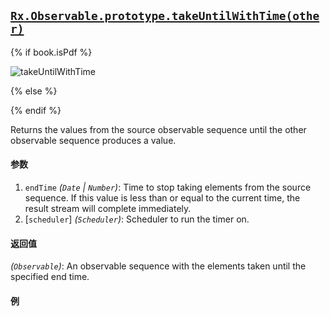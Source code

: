 ## [`Rx.Observable.prototype.takeUntilWithTime(other)`](https://github.com/Reactive-Extensions/RxJS/blob/master/src/core/linq/observable/takeuntilwithtime.js)

{% if book.isPdf %}

![takeUntilWithTime](http://reactivex.io/documentation/operators/images/takeUntilWithTime.png)

{% else %}



{% endif %}

Returns the values from the source observable sequence until the other observable sequence produces a value.

#### 参数
1. `endTime` *(`Date` | `Number`)*: Time to stop taking elements from the source sequence. If this value is less than or equal to the current time, the result stream will complete immediately.
2. [`scheduler`] *(`Scheduler`)*: Scheduler to run the timer on.

#### 返回值
*(`Observable`)*: An observable sequence with the elements taken until the specified end time.   

#### 例

[](http://jsbin.com/qabuce/1/embed?js,console)
